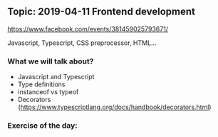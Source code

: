 ## Topic: 2019-04-11 Frontend development
https://www.facebook.com/events/381459025793671/

Javascript, Typescript, CSS preprocessor, HTML...

### What we will talk about?
- Javascript and Typescript
- Type definitions
- instanceof vs typeof
- Decorators (https://www.typescriptlang.org/docs/handbook/decorators.html)


### Exercise of the day:
